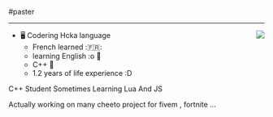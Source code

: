 #paster


---

<a href="https://discord.com/users/899699593581830185">
  <img src="https://lanyard.cnrad.dev/api/899699593581830185?hideTimestamp=true&idleMessage=i like little childs :D <3" align="right" />
</a>

- 🖥️ Codering Hcka language
  - French learned :🇫🇷:
  - learning English :o 🥖
  - C++ 💫
  - 1.2 years of life experience :D 


C++ Student 
Sometimes Learning Lua And JS

Actually working on many cheeto project for fivem , fortnite ...
